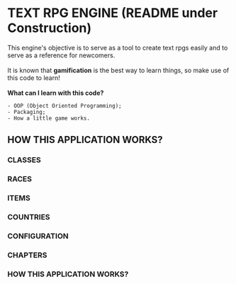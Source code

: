 # TEXT RPG ENGINE (README under Construction)
<p>
This engine's objective is to serve as a tool to create text rpgs easily and to serve as a reference for newcomers. <br><br>
It is known that <b>gamification</b> is the best way to learn things, so make use of this code to learn! <br><br>
<b>What can I learn with this code?</b><br></p>

```
- OOP (Object Oriented Programming);
- Packaging;
- How a little game works.
```




## HOW THIS APPLICATION WORKS?
<p>



</p>

### CLASSES

### RACES

### ITEMS

### COUNTRIES

### CONFIGURATION

### CHAPTERS

### HOW THIS APPLICATION WORKS?
